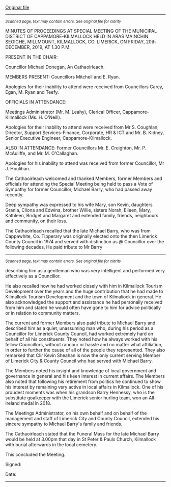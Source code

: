 [Original file](https://www.limerick.ie/sites/default/files/media/documents/2020-01/03%20Minutes%20Special%20Meeting%20Dec%202019.pdf)

---
*<small>Scanned page, text may contain errors. See original file for clarity</small>*  

MINUTES OF PROCEEDINGS AT SPECIAL MEETING OF THE
MUNICIPAL DISTRICT OF CAPPAMORE-KILMALLOCK HELD IN ARAS
MAINCHIN SEOIGHE, MILLMOUNT, KILMALLOCK, CO. LIMERICK, ON
FRIDAY, 20th DECEMBER, 2019, AT 1.30 P.M.

PRESENT IN THE CHAIR:

Councillor Michael Donegan, An Cathaoirleach.

MEMBERS PRESENT:
Councillors Mitchell and E. Ryan.

Apologies for their inability to attend were received from Councillors Carey, Egan, M. Ryan
and Teefy.

OFFICIALS IN ATTENDANCE:

Meetings Administrator (Mr. M. Leahy), Clerical Officer, Cappamore-Kilmallock (Ms. H.
O'Neill).

Apologies for their inability to attend were received from Mr S. Coughlan, Director, Support
Services-Finance, Corporate, HR & ICT and Mr. B. Kidney, Senior Executive Engineer,
Cappamore-Kilmallock.

ALSO IN ATTENDANCE:
Former Councillors Mr. E. Creighton, Mr. P. McAuliffe, and Mr. M. O'Callaghan.

Apologies for his inability to attend was received from former Councillor, Mr J. Houlihan.

The Cathaoirleach welcomed and thanked Members, former Members and officials for
attending the Special Meeting being held to pass a Vote of Sympathy for former Councillor,
Michael Barry, who had passed away recently.

Deep sympathy was expressed to his wife Mary, son Kevin, daughters Grania, Cliona and
Edwina, brother Willie, sisters Norah, Eileen, Mary, Kathleen, Bridget and Margaret and
extended family, friends, neighbours and community, on their loss.

The Cathaoirleach recalled that the late Michael Barry, who was from Cappawhite, Co.
Tipperary was originally elected onto the then Limerick County Council in 1974 and served
with distinction as @ Councillor over the following decades, He paid tribute to Mr Barry


---
*<small>Scanned page, text may contain errors. See original file for clarity</small>*  

describing him as a gentleman who was very intelligent and performed very effectively as a
Councillor.

He also recalled how he had worked closely with him in Kilmallock Tourism Development over
the years and the huge contribution that he had made to Kilmallock Tourism Development
and the town of Kilmaliock in general. He also acknowledged the support and assistance he
had personally received from him and stated he would often have gone to him for advice
politically or in relation to community matters.

The current and former Members also paid tribute to Michael Barry and described him as a
quiet, unassuming man who, during his period as a Councillor for Limerick County Council,
had worked extremely hard on behalf of all his constituents. They noted how he always
worked with his fellow Councillors, without rancour or hassle and no matter what affiliation,
in order to further the cause of all of the people they represented. They also remarked that
Clir Kevin Sheahan is now the only current serving Member of Limerick City & County Council
who had served with Michael Barry.

The Members noted his insight and knowledge of local government and governance in
general and his keen interest in current affairs. The Members also noted that following his
retirement from politics he continued to show his interest by remaining very active in local
affairs in Kilmallock. One of his proudest moments was when his grandson Barry Hennessy,
who is the substitute goalkeeper with the Limerick senior hurling team, won an All-Ireland
medal in 2018.

The Meetings Administrator, on his own behalf and on behalf of the management and staff
of Limerick City and County Council, extended his sincere sympathy to Michael Barry's family
and friends.

The Cathaoirleach stated that the Funeral Mass for the late Michael Barry would be held at
3.00pm that day in St Peter & Pauls Church, Kilmallock with burial afterwards in the local
cemetery.

This concluded the Meeting.

Signed:

Date:


---
